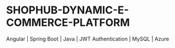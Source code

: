 # SHOPHUB-DYNAMIC-E-COMMERCE-PLATFORM
 Angular | Spring
Boot | Java | JWT Authentication | MySQL | Azure
